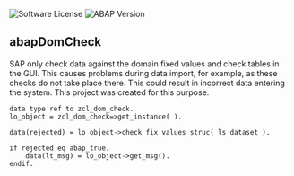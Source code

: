 ![Software License](https://img.shields.io/badge/license-MIT-brightgreen.svg?style=flat-square)
![ABAP Version](https://img.shields.io/badge/ABAP%20-7.50-brightgreen)


## abapDomCheck
SAP only check data against the domain fixed values and check tables in the GUI. This causes problems during data import, for example, as these checks do not take place there. This could result in incorrect data entering the system. This project was created for this purpose.



```abap
data type ref to zcl_dom_check.
lo_object = zcl_dom_check=>get_instance( ).

data(rejected) = lo_object->check_fix_values_struc( ls_dataset ).

if rejected eq abap_true.
	data(lt_msg) = lo_object->get_msg().
endif.

```